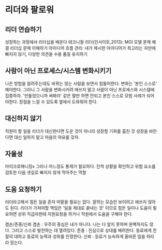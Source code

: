 # 리더와 팔로워

## 리더 연습하기

성장하는 과정에서 리더십을 배운다
테크니컬 리더(인사이트,2013): MOI 모델
문제 해결 리더십
문제 이해하기
아이디어 흐름 관리: 내가 제시한 아이디어가 최고라는 자만에 빠지지 않기, 다양한 의견을 수용
품질 유지하기

## 사람이 아닌 프로세스/시스템 변화시키기

나은 방법을 알려주는데도 바뀌는 않는 사람을 보면서 힘들어한다. 변화는 '본인 스스로' 해야한다. 그러니 그 사람을 변화시키려 애쓰지 말고 사람이 아닌 프로세스와 시스템에 집중하자.
'만들었으니까 써봐라' 같은 말만 하면 안되고 본인 스스로 모범 사례가 되어야한다. 장점을 느낄 수 있도록 옆에서 도와줘야 한다.

## 대신하지 않기

직원이 할 일을 리더가 대신한다면 도운 것이 아니라 성장할 기회를 훔친 것
성장을 바란다면 대신 일하지 말고 마음의 여유를 갖자.

## 자율성

마이크로매니징x
그러나 어느정도 통제가 필요하다. 진척 상황을 확인하고 위험 요소를 검토한 다음 샛길로 빠지지 않게 막아주는 역할

## 도움 요청하기

리더라고해서 힘든 일을 혼자 떠맡을 필요는 없다. 잘하는 모습만 보이려고 애쓰지 않아도 된다.
리더가 가져야할 책임은 '일을 제대로 끝내는 것' 이므로 힘든 일이나 도움이 필요하면 상위 직급자한테 지원요청을 하거나 직원에서 도움을 구해야 한다.

겸손/존중/신뢰
겸손 : 우주의 중심은 내가 아니다. 나는 다 알지 못하며 완벽하지도 않다. 그리고 스스로 발전하는 데 열려있다.
존중 : 진심으로 상대를 배려한다. 동료에게 친절히 대하고 동료의 능력과 성취를 인정한다.
신뢰 : 등료가 능숙하게 올바른 일을 하리라 믿는다.
